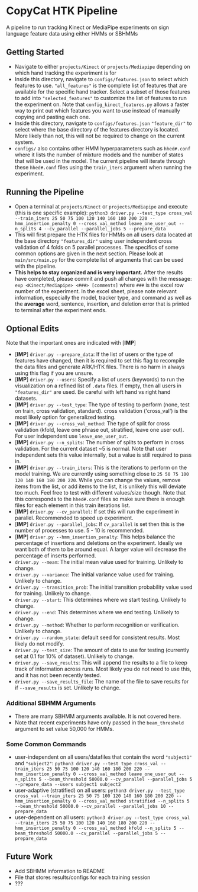 # CopyCat HTK Pipeline

A pipeline to run tracking Kinect or MediaPipe experiments on sign language feature data using either HMMs or SBHMMs

## Getting Started

* Navigate to either `projects/Kinect` or `projects/Mediapipe` depending on which hand tracking the experiment is for
* Inside this directory, navigate to `configs/features.json` to select which features to use. `"all_features"` is the complete list of features that are available for the specific hand tracker. Select a subset of those features to add into `"selected_features"` to customize the list of features to run the experiment on. Note that `config_kinect_features.py` allows a faster way to print out which features you want to use instead of manually copying and pasting each one.
* Inside this directory, navigate to `configs/features.json` `"feature_dir"` to select where the base directory of the features directory is located. More likely than not, this will not be required to change on the current system.
* `configs/` also contains other HMM hyperparameters such as `hhed#.conf` where it lists the number of mixture models and the number of states that will be used in the model. The current pipeline will iterate through these `hhed#.conf` files using the `train_iters` argument when running the experiment.

## Running the Pipeline

* Open a terminal at `projects/Kinect` or `projects/Mediapipe` and execute (this is one specific example): `python3 driver.py --test_type cross_val --train_iters 25 50 75 100 120 140 160 180 200 220 --hmm_insertion_penalty 0 --cross_val_method leave_one_user_out --n_splits 4 --cv_parallel --parallel_jobs 5 --prepare_data` 
* This will first prepare the HTK files for HMMs on all users data located at the base directory `"features_dir"` using user independent cross validation of 4 folds on 5 parallel processes. The specifics of some common options are given in the next section. Please look at `main/src/main.py` for the complete list of arguments that can be used with the pipeline.
* **This helps to stay organized and is very important.** After the results have completed, please commit and push all changes with the message: `exp <Kinect/Mediapipe> <###> [comments]` where `###` is the excel row number of the experiment. In the excel sheet, please note relevant information, especially the model, tracker type, and command as well as the **average** word, sentence, insertion, and deletion error that is printed to terminal after the experiment ends.

## Optional Edits

Note that the important ones are indicated with [**IMP**]

* [**IMP**] `driver.py --prepare_data`: If the list of users or the type of features have changed, then it is required to set this flag to recompile the data files and generate ARK/HTK files. There is no harm in always using this flag if you are unsure.
* [**IMP**] `driver.py --users`: Specify a list of users (keywords) to run the visualization on a refined list of `.data` files. If empty, then all users in `"features_dir"` are used. Be careful with left hand vs right hand datasets.
* [**IMP**] `driver.py --test_type`: The type of testing to perform (none, test on train, cross validation, standard). cross validation ('cross_val') is the most likely option for generalized testing.
* [**IMP**] `driver.py --cross_val_method`: The type of split for cross validation (kfold, leave one phrase out, stratified, leave one user out). For user independent use `leave_one_user_out`. 
* [**IMP**] `driver.py --n_splits`: The number of splits to perform in cross validation. For the current dataset ~5 is normal. Note that user independent sets this value internally, but a value is still required to pass in.
* [**IMP**] `driver.py --train_iters`: This is the iterations to perform on the model training. We are currently using something close to `25 50 75 100 120 140 160 180 200 220`. While you can change the values, remove items from the list, or add items to the list, it is unlikely this will deviate too much. Feel free to test with different values/size though. Note that this corresponds to the `hhed#.conf` files so make sure there is enough files for each element in this train iterations list.
* [**IMP**] `driver.py --cv_parallel`: If set this will run the experiment in parallel. Recommended to speed up experiment.
* [**IMP**] `driver.py --parallel_jobs`: If `cv_parallel` is set then this is the number of processes to use. 5 - 10 is recommended.
* [**IMP**] `driver.py --hmm_insertion_penalty`: This helps balance the percentage of insertions and deletions on the experiment. Ideally we want both of them to be around equal. A larger value will decrease the percentage of inserts performed.
* `driver.py --mean`: The initial mean value used for training. Unlikely to change.
* `driver.py --variance`: The initial variance value used for training. Unlikely to change.
* `driver.py --transition_prob`: The initial transition probability value used for training. Unlikely to change.
* `driver.py --start`: This determines where we start testing. Unlikely to change.
* `driver.py --end`: This determines where we end testing. Unlikely to change.
* `driver.py --method`: Whether to perform recognition or verification. Unlikely to change.
* `driver.py --random_state`: default seed for consistent results. Most likely do not modify.
* `driver.py --test_size`: The amount of data to use for testing (currently set at 0.1 for 10% of dataset). Unlikely to change.
* `driver.py --save_results`: This will append the results to a file to keep track of information across runs. Most likely you do not need to use this, and it has not been recently tested. 
* `driver.py --save_results_file`: The name of the file to save results for if `--save_results` is set. Unlikely to change.

### Additional SBHMM Arguments

* There are many SBHMM arguments available. It is not covered here.
* Note that recent experiments have only passed in the `beam_threshold` argument to set value 50,000 for HMMs. 

### Some Common Commands

* user-independent on all users/datafiles that contain the word `"subject1"` and `"subject2"`: `python3 driver.py --test_type cross_val --train_iters 25 50 75 100 120 140 160 180 200 220 --hmm_insertion_penalty 0 --cross_val_method leave_one_user_out --n_splits 5 --beam_threshold 50000.0 --cv_parallel --parallel_jobs 5 --prepare_data --users subject1 subject2`
* user-adaptive (stratified) on all users: `python3 driver.py --test_type cross_val --train_iters 25 50 75 100 120 140 160 180 200 220 --hmm_insertion_penalty 0 --cross_val_method stratified --n_splits 5 --beam_threshold 50000.0 --cv_parallel --parallel_jobs 10 --prepare_data` 
* user-dependent on all users: `python3 driver.py --test_type cross_val --train_iters 25 50 75 100 120 140 160 180 200 220 --hmm_insertion_penalty 0 --cross_val_method kfold --n_splits 5 --beam_threshold 50000.0 --cv_parallel --parallel_jobs 5 --prepare_data`

## Future Work
- Add SBHMM information to README
- File that stores results/configs for each training session
- ???

